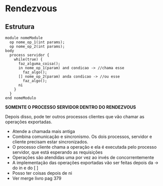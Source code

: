 # Rendezvous
## Estrutura
```
module nomeModule
  op nome_op_1(int params);
  op nome_op_2(int params);
body
  process servidor {
    while(true) {
      faz_alguma_coisa();
      in nome_op_1(param) and condicao -> //chama esse
        faz_algo();
      [] nome_op_2(param) anda condicao -> //ou esse
        faz_algo();
      ni
    }
  }
end nomeModulo
```
**SOMENTE O PROCESSO SERVIDOR DENTRO DO RENDEZVOUS**

Depois disso, pode ter outros processos clientes que vão chamar as operações exportadas.

* Atende a chamada mais antiga
* Combina comunicação e sincronismo. Os dois processos, servidor e cliente precisam estar sincronizados.
* O processo cliente chama a operação e ela é executada pelo processo servidor, que está esperando as requisições
* Operações são atendidas uma por vez ao invés de concorrentemente
* A implementação das operações exportadas vão ser feitas depois da -> do in e do [ ]
* Posso ter coisas depois de ni
* Ver merge livro pag 379

